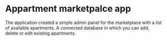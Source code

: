 # Appartment marketpalce app

The application created a simple admin panel for the marketplace with a list of available apartments. A connected database in which you can add, delete or edit existing apartments.